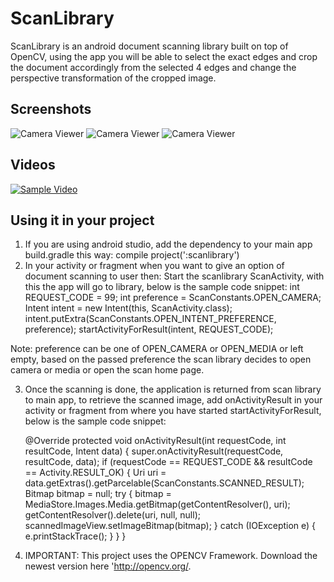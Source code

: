 # ScanLibrary
ScanLibrary is an android document scanning library built on top of OpenCV, using the app you will be able to select the exact edges and crop the document accordingly from the selected 4 edges and change the perspective transformation of the cropped image.

## Screenshots
![Camera Viewer](https://github.com/jhansireddy/AndroidScannerDemo/blob/master/ScanDemoExample/screenshots/scanPoints.png
 "Scan Points")
![Camera Viewer](https://github.com/jhansireddy/AndroidScannerDemo/blob/master/ScanDemoExample/screenshots/blackWhiteScannedResult.png
 "Scanned Result")
![Camera Viewer](https://github.com/jhansireddy/AndroidScannerDemo/blob/master/ScanDemoExample/screenshots/returned_scan_result.png
 "Scanned Result")

## Videos

<a href="https://www.youtube.com/watch?v=CXi0ylNQwtU"><img src="https://github.com/jhansireddy/AndroidScannerDemo/blob/master/ScanDemoExample/screenshots/scanPoints.png" alt="Sample Video" data-canonical-src="https://github.com/jhansireddy/AndroidScannerDemo/blob/master/ScanDemoExample/screenshots/scanPoints.png" style="max-width:100%;"></a>


## Using it in your project
1. If you are using android studio, add the dependency to your main app build.gradle this way: 
	    compile project(':scanlibrary')
2. In your activity or fragment when you want to give an option of document scanning to user then:
Start the scanlibrary ScanActivity, with this the app will go to library, below is the sample code snippet:
       int REQUEST_CODE = 99;
       int preference = ScanConstants.OPEN_CAMERA;
       Intent intent = new Intent(this, ScanActivity.class);
       intent.putExtra(ScanConstants.OPEN_INTENT_PREFERENCE, preference);
       startActivityForResult(intent, REQUEST_CODE);

 Note: preference can be one of OPEN_CAMERA or OPEN_MEDIA or left empty, based on the passed preference the scan library decides to open camera or media or open the scan home page.

3. Once the scanning is done, the application is returned from scan library to main app, to retrieve the scanned image, add onActivityResult in your activity or fragment from where you have started startActivityForResult, below is the sample code snippet:

    @Override
    protected void onActivityResult(int requestCode, int resultCode, Intent data) {
        super.onActivityResult(requestCode, resultCode, data);
        if (requestCode == REQUEST_CODE && resultCode == Activity.RESULT_OK) {
            Uri uri = data.getExtras().getParcelable(ScanConstants.SCANNED_RESULT);
            Bitmap bitmap = null;
            try {
                bitmap = MediaStore.Images.Media.getBitmap(getContentResolver(), uri);
                getContentResolver().delete(uri, null, null);
                scannedImageView.setImageBitmap(bitmap);
            } catch (IOException e) {
                e.printStackTrace();
            }
        }
    }
4. IMPORTANT: This project uses the OPENCV Framework. Download the newest version here 'http://opencv.org/.
